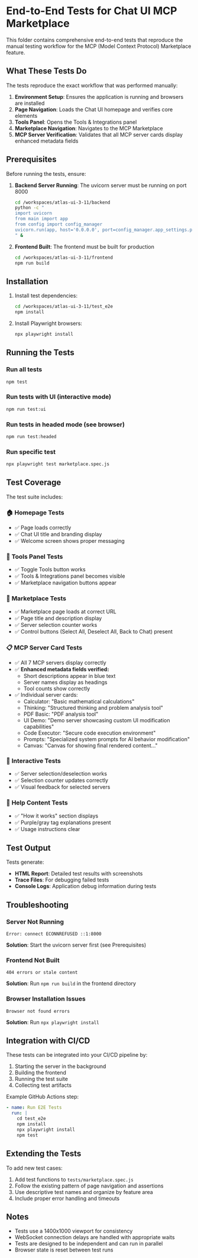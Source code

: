 # End-to-End Tests for Chat UI MCP Marketplace

This folder contains comprehensive end-to-end tests that reproduce the manual testing workflow for the MCP (Model Context Protocol) Marketplace feature.

## What These Tests Do

The tests reproduce the exact workflow that was performed manually:

1. **Environment Setup**: Ensures the application is running and browsers are installed
2. **Page Navigation**: Loads the Chat UI homepage and verifies core elements
3. **Tools Panel**: Opens the Tools & Integrations panel 
4. **Marketplace Navigation**: Navigates to the MCP Marketplace
5. **MCP Server Verification**: Validates that all MCP server cards display enhanced metadata fields

## Prerequisites

Before running the tests, ensure:

1. **Backend Server Running**: The uvicorn server must be running on port 8000
   ```bash
   cd /workspaces/atlas-ui-3-11/backend
   python -c "
   import uvicorn
   from main import app
   from config import config_manager
   uvicorn.run(app, host='0.0.0.0', port=config_manager.app_settings.port, reload=False)
   " &
   ```

2. **Frontend Built**: The frontend must be built for production
   ```bash
   cd /workspaces/atlas-ui-3-11/frontend
   npm run build
   ```

## Installation

1. Install test dependencies:
   ```bash
   cd /workspaces/atlas-ui-3-11/test_e2e
   npm install
   ```

2. Install Playwright browsers:
   ```bash
   npx playwright install
   ```

## Running the Tests

### Run all tests
```bash
npm test
```

### Run tests with UI (interactive mode)
```bash
npm run test:ui
```

### Run tests in headed mode (see browser)
```bash
npm run test:headed
```

### Run specific test
```bash
npx playwright test marketplace.spec.js
```

## Test Coverage

The test suite includes:

### 🏠 **Homepage Tests**
- ✅ Page loads correctly
- ✅ Chat UI title and branding display
- ✅ Welcome screen shows proper messaging

### 🔧 **Tools Panel Tests**
- ✅ Toggle Tools button works
- ✅ Tools & Integrations panel becomes visible
- ✅ Marketplace navigation buttons appear

### 🛒 **Marketplace Tests**
- ✅ Marketplace page loads at correct URL
- ✅ Page title and description display
- ✅ Server selection counter works
- ✅ Control buttons (Select All, Deselect All, Back to Chat) present

### 📋 **MCP Server Card Tests**
- ✅ All 7 MCP servers display correctly
- ✅ **Enhanced metadata fields verified:**
  - Short descriptions appear in blue text
  - Server names display as headings
  - Tool counts show correctly
- ✅ Individual server cards:
  - Calculator: "Basic mathematical calculations"
  - Thinking: "Structured thinking and problem analysis tool"
  - PDF Basic: "PDF analysis tool"
  - UI Demo: "Demo server showcasing custom UI modification capabilities"
  - Code Executor: "Secure code execution environment"
  - Prompts: "Specialized system prompts for AI behavior modification"
  - Canvas: "Canvas for showing final rendered content..."

### 🎯 **Interactive Tests**
- ✅ Server selection/deselection works
- ✅ Selection counter updates correctly
- ✅ Visual feedback for selected servers

### 📖 **Help Content Tests**
- ✅ "How it works" section displays
- ✅ Purple/gray tag explanations present
- ✅ Usage instructions clear

## Test Output

Tests generate:
- **HTML Report**: Detailed test results with screenshots
- **Trace Files**: For debugging failed tests
- **Console Logs**: Application debug information during tests

## Troubleshooting

### Server Not Running
```
Error: connect ECONNREFUSED ::1:8000
```
**Solution**: Start the uvicorn server first (see Prerequisites)

### Frontend Not Built
```
404 errors or stale content
```
**Solution**: Run `npm run build` in the frontend directory

### Browser Installation Issues
```
Browser not found errors
```
**Solution**: Run `npx playwright install`

## Integration with CI/CD

These tests can be integrated into your CI/CD pipeline by:

1. Starting the server in the background
2. Building the frontend
3. Running the test suite
4. Collecting test artifacts

Example GitHub Actions step:
```yaml
- name: Run E2E Tests
  run: |
    cd test_e2e
    npm install
    npx playwright install
    npm test
```

## Extending the Tests

To add new test cases:

1. Add test functions to `tests/marketplace.spec.js`
2. Follow the existing pattern of page navigation and assertions
3. Use descriptive test names and organize by feature area
4. Include proper error handling and timeouts

## Notes

- Tests use a 1400x1000 viewport for consistency
- WebSocket connection delays are handled with appropriate waits
- Tests are designed to be independent and can run in parallel
- Browser state is reset between test runs
